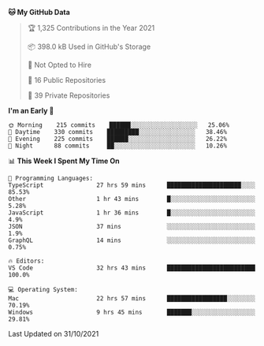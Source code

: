 <!--START_SECTION:waka-->
**🐱 My GitHub Data** 

> 🏆 1,325 Contributions in the Year 2021
 > 
> 📦 398.0 kB Used in GitHub's Storage 
 > 
> 🚫 Not Opted to Hire
 > 
> 📜 16 Public Repositories 
 > 
> 🔑 39 Private Repositories  
 > 
**I'm an Early 🐤** 

```text
🌞 Morning    215 commits    ██████░░░░░░░░░░░░░░░░░░░   25.06% 
🌆 Daytime    330 commits    █████████░░░░░░░░░░░░░░░░   38.46% 
🌃 Evening    225 commits    ██████░░░░░░░░░░░░░░░░░░░   26.22% 
🌙 Night      88 commits     ██░░░░░░░░░░░░░░░░░░░░░░░   10.26%

```


📊 **This Week I Spent My Time On** 

```text
💬 Programming Languages: 
TypeScript               27 hrs 59 mins      █████████████████████░░░░   85.53% 
Other                    1 hr 43 mins        █░░░░░░░░░░░░░░░░░░░░░░░░   5.28% 
JavaScript               1 hr 36 mins        █░░░░░░░░░░░░░░░░░░░░░░░░   4.9% 
JSON                     37 mins             ░░░░░░░░░░░░░░░░░░░░░░░░░   1.9% 
GraphQL                  14 mins             ░░░░░░░░░░░░░░░░░░░░░░░░░   0.75%

🔥 Editors: 
VS Code                  32 hrs 43 mins      █████████████████████████   100.0%

💻 Operating System: 
Mac                      22 hrs 57 mins      █████████████████░░░░░░░░   70.19% 
Windows                  9 hrs 45 mins       ███████░░░░░░░░░░░░░░░░░░   29.81%

```


 Last Updated on 31/10/2021
<!--END_SECTION:waka-->

